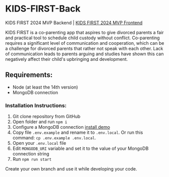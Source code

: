 # KIDS-FIRST-Back
KIDS FIRST 2024 MVP Backend | [KIDS FIRST 2024 MVP Frontend](https://github.com/JULIERAJ/KIDS-FIRST-Front)


KIDS FIRST is a co-parenting app that aspires to give divorced parents a fair and practical tool to schedule child custody without conflict. Co-parenting requires a significant level of communication and cooperation, which can be a challenge for divorced parents that rather not speak with each other. Lack of communication leads to parents arguing and studies have shown this can negatively affect their child's upbringing and development.

## Requirements:
- Node (at least the 14th version)
- MongoDB connection

<h3>Installation Instructions:</h3>

1. Git clone repository from GitHub
2. Open folder and run `npm i`
3. Configure a MongoDB connection [install demo](https://drive.google.com/file/d/1oU_xFIpGq9Il0aLjSJezifT7o68jkpgs/view)
4. Copy file `.env.example` and rename it to `.env.local`. Or run this command: `cp .env.example .env.local`.
5. Open your `.env.local` file
6. Edit `MONGODB_URI` variable and set it to the value of your MongoDB connection string 
7. Run `npm run start`

Create your own branch and use it while developing your code.
